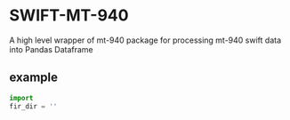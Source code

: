 # SWIFT-MT-940
A high level wrapper of mt-940 package for processing mt-940 swift data into Pandas Dataframe
## example 
```python
import 
fir_dir = ''
```
